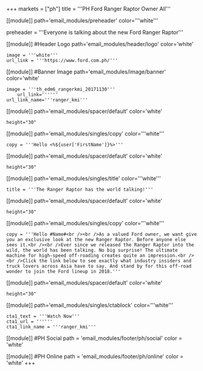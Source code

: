 +++
markets = ["ph"]
title = '''PH Ford Ranger Raptor Owner All'''

[[module]]
path='email_modules/preheader'
color='''white'''

preheader = '''Everyone is talking about the new Ford Ranger Raptor'''

[[module]] #Header Logo
path='email_modules/header/logo'
color='white'

	image = '''white'''
	url_link = '''https://www.ford.com.ph/'''

[[module]] #Banner Image
path='email_modules/image/banner'
color='white'

	image = '''th_edm6_rangerkmi_20171130'''
		url_link=''''''
	url_link_name='''ranger_kmi'''

[[module]]
path='email_modules/spacer/default'
color='white'

	height="30"
    
[[module]]
path='email_modules/singles/copy'
color='''white'''

	copy = '''Hello <%${user['FirstName']}%>'''
    
[[module]]
path='email_modules/spacer/default'
color='white'

	height="30"
    
[[module]]
path='email_modules/singles/title'
color='''white'''

	title = '''The Ranger Raptor has the world talking!'''

[[module]]
path='email_modules/spacer/default'
color='white'

	height="30"

[[module]]
path='email_modules/singles/copy'
color='''white'''

	copy = '''Hello #Name#<br /><br />As a valued Ford owner, we want give you an exclusive look at the new Ranger Raptor. Before anyone else sees it.<br /><br />Ever since we released the Ranger Raptor into the wild, the world has been talking. No big surprise! The ultimate machine for high-speed off-roading creates quite an impression.<br /><br />Click the link below to see exactly what industry insiders and truck lovers across Asia have to say. And stand by for this off-road wonder to join the Ford lineup in 2018.'''
    
[[module]]
path='email_modules/spacer/default'
color='white'

	height="30"
    
[[module]]
path='email_modules/singles/ctablock'
color='''white'''

	cta1_text = '''Watch Now'''
	cta1_url = ''''''
	cta1_link_name = '''ranger_kmi'''

[[module]] #PH Social
path = 'email_modules/footer/ph/social'
color = 'white'

[[module]] #PH Online
path = 'email_modules/footer/ph/online'
color = 'white'
+++